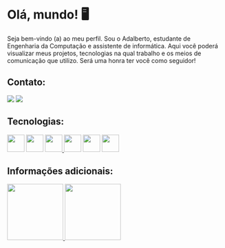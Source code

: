 
# Olá, mundo! :desktop_computer:

Seja bem-vindo (a) ao meu perfil. Sou o Adalberto, estudante de Engenharia da Computação e assistente de informática. Aqui você poderá visualizar meus projetos, tecnologias na qual trabalho e os meios de comunicação que utilizo. Será uma honra ter você como seguidor! 

## Contato:

[<img src="https://img.shields.io/badge/linkedin-%230077B5.svg?&style=for-the-badge&logo=linkedin&logoColor=white" />](https://www.linkedin.com/in/adalberto-soares-a1284a230)
[<img src = "https://img.shields.io/badge/instagram-%23E4405F.svg?&style=for-the-badge&logo=instagram&logoColor=white">](https://instagram.com/soares.adalberto7?igshid=YmMyMTA2M2Y=)

## Tecnologias: 

[<img src="https://cdn.jsdelivr.net/gh/devicons/devicon/icons/cplusplus/cplusplus-original.svg" width="40" height="40"/>](https://learn.microsoft.com/en-us/cpp/?view=msvc-170) 
[<img src="https://cdn.jsdelivr.net/gh/devicons/devicon/icons/csharp/csharp-original.svg" width="40" height="40"/>](https://learn.microsoft.com/pt-br/dotnet/csharp/)
[<img src="https://cdn.jsdelivr.net/gh/devicons/devicon/icons/python/python-original.svg" width="40" height="40"/> ](https://docs.python.org/3/)
[<img src="https://cdn.jsdelivr.net/gh/devicons/devicon/icons/microsoftsqlserver/microsoftsqlserver-plain.svg" width="40" height="40"/>](https://learn.microsoft.com/pt-br/sql/sql-server/?view=sql-server-ver16)
[<img src="https://cdn.jsdelivr.net/gh/devicons/devicon/icons/oracle/oracle-original.svg" width="40" height="40"/>](https://www.oracle.com/br/technical-resources/articles/sql/o58sql.html)
[<img src="https://cdn.jsdelivr.net/gh/devicons/devicon/icons/angularjs/angularjs-original.svg" width="40" height="40"/>](https://angular.io/docs)
          

## Informações adicionais:

<div>
<a href="https://github.com/soaresAdalberto">
<img height="130em" src="https://github-readme-stats.vercel.app/api/top-langs/?username=soaresAdalberto&layout=compact&langs_count=7&theme=dracula"/>
<img height="130em" src="https://github-readme-stats.vercel.app/api?username=soaresAdalberto&show_icons=true&theme=dracula&include_all_commits=true&count_private=true"/>
</div>
